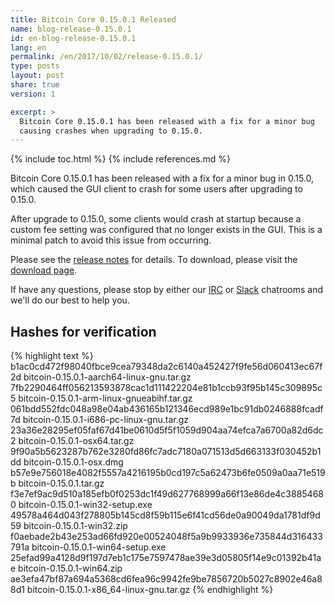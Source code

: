 ```yaml
---
title: Bitcoin Core 0.15.0.1 Released
name: blog-release-0.15.0.1
id: en-blog-release-0.15.0.1
lang: en
permalink: /en/2017/10/02/release-0.15.0.1/
type: posts
layout: post
share: true
version: 1

excerpt: >
  Bitcoin Core 0.15.0.1 has been released with a fix for a minor bug
  causing crashes when upgrading to 0.15.0.
---
```

{% include toc.html %}
{% include references.md %}

Bitcoin Core 0.15.0.1 has been released with a fix for a minor bug in 0.15.0,
which caused the GUI client to crash for some users after upgrading to 0.15.0.

After upgrade to 0.15.0, some clients would crash at startup because a custom
fee setting was configured that no longer exists in the GUI. This is a minimal
patch to avoid this issue from occurring.

Please see the [release notes][] for details.  To download, please visit
the [download page][].

If have any questions, please stop by either our [IRC][] or [Slack][]
chatrooms and we'll do our best to help you.

## Hashes for verification

{% highlight text %}
b1ac0cd472f98040fbce9cea79348da2c6140a452427f9fe56d060413ec67f2d  bitcoin-0.15.0.1-aarch64-linux-gnu.tar.gz
7fb2290464ff056213593878cac1d111422204e81b1ccb93f95b145c309895c5  bitcoin-0.15.0.1-arm-linux-gnueabihf.tar.gz
061bdd552fdc048a98e04ab436165b121346ecd989e1bc91db0246888fcadf7d  bitcoin-0.15.0.1-i686-pc-linux-gnu.tar.gz
23a36e28295ef05faf67d41be0610d5f5f1059d904aa74efca7a6700a82d6dc2  bitcoin-0.15.0.1-osx64.tar.gz
9f90a5b5623287b762e3280fd86fc7adc7180a071513d5d663133f030452b1dd  bitcoin-0.15.0.1-osx.dmg
b57e9e756018e4082f5557a4216195b0cd197c5a62473b6fe0509a0aa71e519b  bitcoin-0.15.0.1.tar.gz
f3e7ef9ac9d510a185efb0f0253dc1f49d627768999a66f13e86de4c38854680  bitcoin-0.15.0.1-win32-setup.exe
49578a464d043f278805b145cd8f59b115e6f41cd56de0a90049da1781df9d59  bitcoin-0.15.0.1-win32.zip
f0aebade2b43e253ad66fd920e00524048f5a9b9933936e735844d316433791a  bitcoin-0.15.0.1-win64-setup.exe
25efad99a4128d9f197d7eb1c175e7597478ae39e3d05805f14e9c01392b41ae  bitcoin-0.15.0.1-win64.zip
ae3efa47bf87a694a5368cd6fea96c9942fe9be7856720b5027c8902e46a88d1  bitcoin-0.15.0.1-x86_64-linux-gnu.tar.gz
{% endhighlight %}


[release notes]: /en/releases/0.15.0.1/
[IRC]: https://en.bitcoin.it/wiki/IRC_channels
[Slack]: https://slack.bitcoincore.org/
[download page]: /en/download
